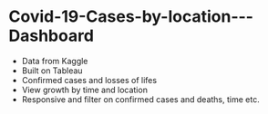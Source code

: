# Covid-19-Cases-by-location---Dashboard

- Data from Kaggle
- Built on Tableau
- Confirmed cases and losses of lifes
- View growth by time and location
- Responsive and filter on confirmed cases and deaths, time etc.
